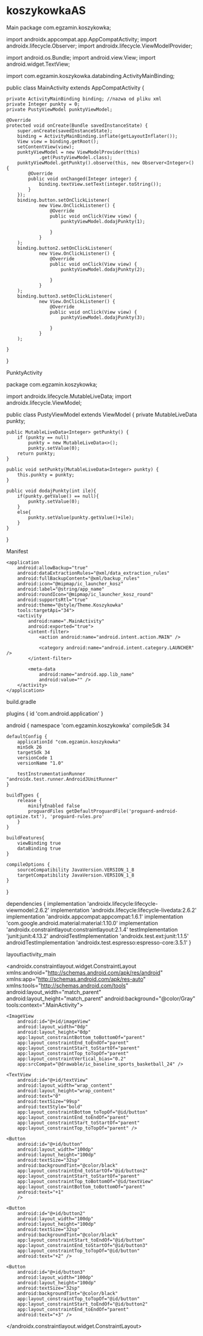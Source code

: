 # koszykowkaAS
Main
package com.egzamin.koszykowka;

import androidx.appcompat.app.AppCompatActivity;
import androidx.lifecycle.Observer;
import androidx.lifecycle.ViewModelProvider;

import android.os.Bundle;
import android.view.View;
import android.widget.TextView;

import com.egzamin.koszykowka.databinding.ActivityMainBinding;

public class MainActivity extends AppCompatActivity {

    private ActivityMainBinding binding; //nazwa od pliku xml
    private Integer punkty = 0;
    private PustyViewModel punktyViewModel;

    @Override
    protected void onCreate(Bundle savedInstanceState) {
        super.onCreate(savedInstanceState);
        binding = ActivityMainBinding.inflate(getLayoutInflater());
        View view = binding.getRoot();
        setContentView(view);
        punktyViewModel = new ViewModelProvider(this)
                .get(PustyViewModel.class);
        punktyViewModel.getPunkty().observe(this, new Observer<Integer>() {
            @Override
            public void onChanged(Integer integer) {
                binding.textView.setText(integer.toString());
            }
        });
        binding.button.setOnClickListener(
                new View.OnClickListener() {
                    @Override
                    public void onClick(View view) {
                        punktyViewModel.dodajPunkty(1);

                    }
                }
        );
        binding.button2.setOnClickListener(
                new View.OnClickListener() {
                    @Override
                    public void onClick(View view) {
                        punktyViewModel.dodajPunkty(2);

                    }
                }
        );
        binding.button3.setOnClickListener(
                new View.OnClickListener() {
                    @Override
                    public void onClick(View view) {
                        punktyViewModel.dodajPunkty(3);

                    }
                }
        );

    }
}

PunktyActivity

package com.egzamin.koszykowka;

import androidx.lifecycle.MutableLiveData;
import androidx.lifecycle.ViewModel;

public class PustyViewModel extends ViewModel {
    private MutableLiveData<Integer> punkty;

    public MutableLiveData<Integer> getPunkty() {
        if (punkty == null)
            punkty = new MutableLiveData<>();
            punkty.setValue(0);
        return punkty;
    }

    public void setPunkty(MutableLiveData<Integer> punkty) {
        this.punkty = punkty;
    }

    public void dodajPunkty(int ile){
        if(punkty.getValue() == null){
            punkty.setValue(0);
        }
        else{
            punkty.setValue(punkty.getValue()+ile);
        }
    }
}

Manifest
<?xml version="1.0" encoding="utf-8"?>
<manifest xmlns:android="http://schemas.android.com/apk/res/android"
    xmlns:tools="http://schemas.android.com/tools">

    <application
        android:allowBackup="true"
        android:dataExtractionRules="@xml/data_extraction_rules"
        android:fullBackupContent="@xml/backup_rules"
        android:icon="@mipmap/ic_launcher_kosz"
        android:label="@string/app_name"
        android:roundIcon="@mipmap/ic_launcher_kosz_round"
        android:supportsRtl="true"
        android:theme="@style/Theme.Koszykowka"
        tools:targetApi="34">
        <activity
            android:name=".MainActivity"
            android:exported="true">
            <intent-filter>
                <action android:name="android.intent.action.MAIN" />

                <category android:name="android.intent.category.LAUNCHER" />
            </intent-filter>

            <meta-data
                android:name="android.app.lib_name"
                android:value="" />
        </activity>
    </application>

</manifest>

build.gradle

plugins {
    id 'com.android.application'
}

android {
    namespace 'com.egzamin.koszykowka'
    compileSdk 34

    defaultConfig {
        applicationId "com.egzamin.koszykowka"
        minSdk 26
        targetSdk 34
        versionCode 1
        versionName "1.0"

        testInstrumentationRunner "androidx.test.runner.AndroidJUnitRunner"
    }

    buildTypes {
        release {
            minifyEnabled false
            proguardFiles getDefaultProguardFile('proguard-android-optimize.txt'), 'proguard-rules.pro'
        }
    }

    buildFeatures{
        viewBinding true
        dataBinding true
    }

    compileOptions {
        sourceCompatibility JavaVersion.VERSION_1_8
        targetCompatibility JavaVersion.VERSION_1_8
    }
}

dependencies {
implementation 'androidx.lifecycle:lifecycle-viewmodel:2.6.2'
    implementation 'androidx.lifecycle:lifecycle-livedata:2.6.2'
    implementation 'androidx.appcompat:appcompat:1.6.1'
    implementation 'com.google.android.material:material:1.10.0'
    implementation 'androidx.constraintlayout:constraintlayout:2.1.4'
    testImplementation 'junit:junit:4.13.2'
    androidTestImplementation 'androidx.test.ext:junit:1.1.5'
    androidTestImplementation 'androidx.test.espresso:espresso-core:3.5.1'
}

layout\activity_main

<?xml version="1.0" encoding="utf-8"?>
<androidx.constraintlayout.widget.ConstraintLayout xmlns:android="http://schemas.android.com/apk/res/android"
    xmlns:app="http://schemas.android.com/apk/res-auto"
    xmlns:tools="http://schemas.android.com/tools"
    android:layout_width="match_parent"
    android:layout_height="match_parent"
    android:background="@color/Gray"
    tools:context=".MainActivity">

    <ImageView
        android:id="@+id/imageView"
        android:layout_width="0dp"
        android:layout_height="0dp"
        app:layout_constraintBottom_toBottomOf="parent"
        app:layout_constraintEnd_toEndOf="parent"
        app:layout_constraintStart_toStartOf="parent"
        app:layout_constraintTop_toTopOf="parent"
        app:layout_constraintVertical_bias="0.2"
        app:srcCompat="@drawable/ic_baseline_sports_basketball_24" />

    <TextView
        android:id="@+id/textView"
        android:layout_width="wrap_content"
        android:layout_height="wrap_content"
        android:text="0"
        android:textSize="99sp"
        android:textStyle="bold"
        app:layout_constraintBottom_toTopOf="@id/button"
        app:layout_constraintEnd_toEndOf="parent"
        app:layout_constraintStart_toStartOf="parent"
        app:layout_constraintTop_toTopOf="parent" />

    <Button
        android:id="@+id/button"
        android:layout_width="100dp"
        android:layout_height="100dp"
        android:textSize="32sp"
        android:backgroundTint="@color/black"
        app:layout_constraintEnd_toStartOf="@id/button2"
        app:layout_constraintStart_toStartOf="parent"
        app:layout_constraintTop_toBottomOf="@id/textView"
        app:layout_constraintBottom_toBottomOf="parent"
        android:text="+1"
        />

    <Button
        android:id="@+id/button2"
        android:layout_width="100dp"
        android:layout_height="100dp"
        android:textSize="32sp"
        android:backgroundTint="@color/black"
        app:layout_constraintStart_toEndOf="@id/button"
        app:layout_constraintEnd_toStartOf="@id/button3"
        app:layout_constraintTop_toTopOf="@id/button"
        android:text="+2" />

    <Button
        android:id="@+id/button3"
        android:layout_width="100dp"
        android:layout_height="100dp"
        android:textSize="32sp"
        android:backgroundTint="@color/black"
        app:layout_constraintTop_toTopOf="@id/button"
        app:layout_constraintStart_toEndOf="@id/button2"
        app:layout_constraintEnd_toEndOf="parent"
        android:text="+3" />

</androidx.constraintlayout.widget.ConstraintLayout>
